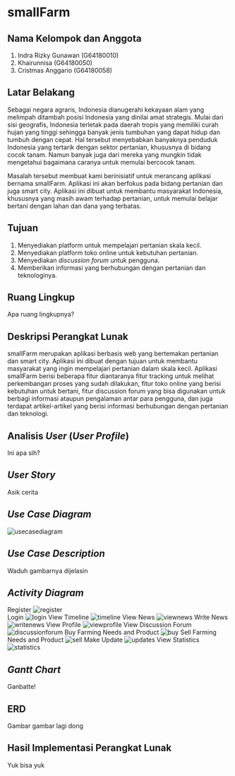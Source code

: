 # smallFarm

## Nama Kelompok dan Anggota
1. Indra Rizky Gunawan (G64180010)
2. Khairunnisa (G64180050)
3. Cristmas Anggario (G64180058)

## Latar Belakang
Sebagai negara agraris, Indonesia dianugerahi kekayaan alam yang melimpah ditambah posisi Indonesia yang dinilai amat strategis. Mulai dari sisi geografis, Indonesia terletak pada daerah tropis yang memiliki curah hujan yang tinggi sehingga banyak jenis tumbuhan yang dapat hidup dan tumbuh dengan cepat. Hal tersebut menyebabkan banyaknya penduduk Indonesia yang tertarik dengan sektor pertanian, khususnya di bidang cocok tanam. Namun banyak juga dari mereka yang mungkin tidak mengetahui bagaimana caranya untuk memulai bercocok tanam.

Masalah tersebut membuat kami berinisiatif untuk merancang aplikasi bernama smallFarm. Aplikasi ini akan berfokus pada bidang pertanian dan juga smart city. Aplikasi ini dibuat untuk membantu masyarakat Indonesia, khususnya yang masih awam terhadap pertanian, untuk memulai belajar bertani dengan lahan dan dana yang terbatas.

## Tujuan
1. Menyediakan platform untuk mempelajari pertanian skala kecil.
2. Menyediakan platform toko online untuk kebutuhan pertanian. 
3. Menyediakan _discussion forum_ untuk pengguna.
4. Memberikan informasi yang berhubungan dengan pertanian dan teknologinya.


## Ruang Lingkup
Apa ruang lingkupnya?

## Deskripsi Perangkat Lunak
smallFarm merupakan aplikasi berbasis web  yang bertemakan pertanian dan smart city. Aplikasi ini dibuat dengan tujuan untuk membantu masyarakat yang ingin mempelajari pertanian dalam skala kecil. Aplikasi smallFarm berisi beberapa fitur diantaranya fitur tracking untuk melihat perkembangan proses yang sudah dilakukan, fitur toko online yang berisi kebutuhan untuk bertani, fitur discussion forum yang bisa digunakan untuk berbagi informasi ataupun pengalaman antar para pengguna, dan juga terdapat artikel-artikel yang berisi informasi berhubungan dengan pertanian dan teknologi.

## Analisis _User_ (_User Profile_)
Ini apa sih?

## _User Story_
Asik cerita

## _Use Case Diagram_
![usecasediagram](https://user-images.githubusercontent.com/60083980/81585275-20c49b80-93de-11ea-96e0-739777f075bf.png)

## _Use Case Description_
Waduh gambarnya dijelasin

## _Activity Diagram_
Register
![register](https://user-images.githubusercontent.com/60083980/81586455-bca2d700-93df-11ea-953a-5c149472cfd9.png) <br/>
Login
![login](https://user-images.githubusercontent.com/60083980/81586894-7437e900-93e0-11ea-946e-2f240e498326.png)
View Timeline
![timeline](https://user-images.githubusercontent.com/60083980/81586868-6bdfae00-93e0-11ea-8955-44278df6ddfd.jpg)
View News
![viewnews](https://user-images.githubusercontent.com/60083980/81586886-713cf880-93e0-11ea-8158-74a53198c125.png)
Write News
![writenews](https://user-images.githubusercontent.com/60083980/81586867-6aae8100-93e0-11ea-93d9-c06a9b72589b.png)
View Profile
![viewprofile](https://user-images.githubusercontent.com/60083980/81586888-726e2580-93e0-11ea-89fd-f9df7e900460.png)
View Discussion Forum
![discussionforum](https://user-images.githubusercontent.com/60083980/81586869-6c784480-93e0-11ea-9c12-403354ef30a7.jpg)
Buy Farming Needs and Product
![buy](https://user-images.githubusercontent.com/60083980/81586876-700bcb80-93e0-11ea-8374-acb4abd70d34.png)
Sell Farming Needs and Product
![sell](https://user-images.githubusercontent.com/60083980/81586871-6da97180-93e0-11ea-9cb1-b97a154b52af.png)
Make Update
![updates](https://user-images.githubusercontent.com/60083980/81586866-6a15ea80-93e0-11ea-8619-f5bfba55a166.png)
View Statistics
![statistics](https://user-images.githubusercontent.com/60083980/81586863-684c2700-93e0-11ea-8288-01e6f9926c17.png)

## _Gantt Chart_
Ganbatte!

## ERD
Gambar gambar lagi dong

## Hasil Implementasi Perangkat Lunak
Yuk bisa yuk
